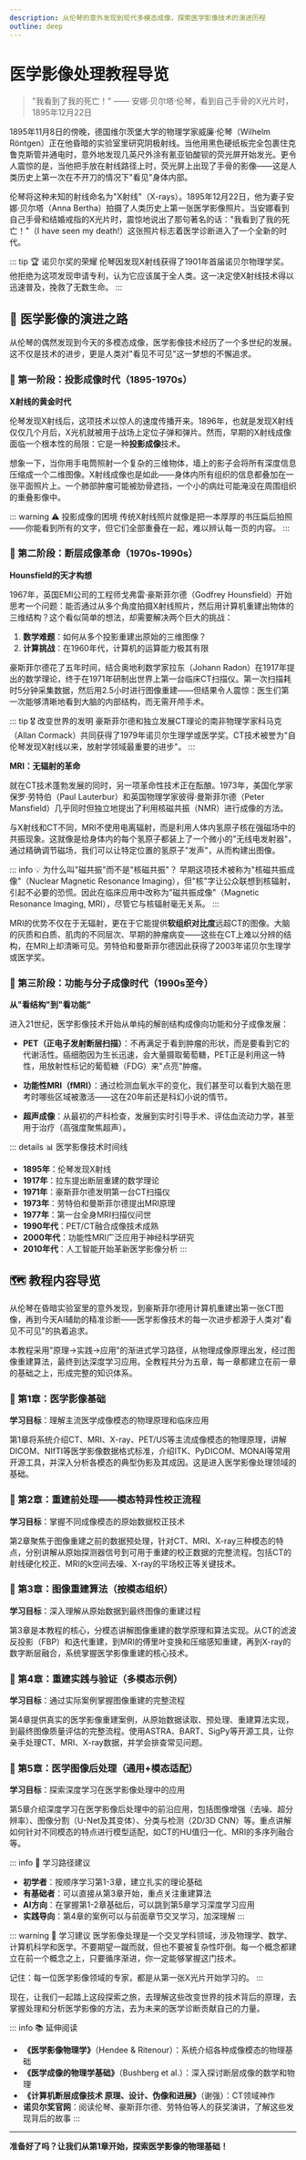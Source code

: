 ```yaml
---
description: 从伦琴的意外发现到现代多模态成像，探索医学影像技术的演进历程
outline: deep
---
```


# 医学影像处理教程导览

> "我看到了我的死亡！"
> —— 安娜·贝尔塔·伦琴，看到自己手骨的X光片时，1895年12月22日

1895年11月8日的傍晚，德国维尔茨堡大学的物理学家威廉·伦琴（Wilhelm Röntgen）正在他昏暗的实验室里研究阴极射线。当他用黑色硬纸板完全包裹住克鲁克斯管并通电时，意外地发现几英尺外涂有氰亚铂酸钡的荧光屏开始发光。更令人震惊的是，当他把手放在射线路径上时，荧光屏上出现了手骨的影像——这是人类历史上第一次在不开刀的情况下"看见"身体内部。

伦琴将这种未知的射线命名为"X射线"（X-rays）。1895年12月22日，他为妻子安娜·贝尔塔（Anna Bertha）拍摄了人类历史上第一张医学影像照片。当安娜看到自己手骨和结婚戒指的X光片时，震惊地说出了那句著名的话："我看到了我的死亡！"（I have seen my death!）这张照片标志着医学诊断进入了一个全新的时代。

::: tip 🏆 诺贝尔奖的荣耀
伦琴因发现X射线获得了1901年首届诺贝尔物理学奖。他拒绝为这项发现申请专利，认为它应该属于全人类。这一决定使X射线技术得以迅速普及，挽救了无数生命。
:::

## 📜 医学影像的演进之路

从伦琴的偶然发现到今天的多模态成像，医学影像技术经历了一个多世纪的发展。这不仅是技术的进步，更是人类对"看见不可见"这一梦想的不懈追求。

### 🔬 第一阶段：投影成像时代（1895-1970s）

**X射线的黄金时代**

伦琴发现X射线后，这项技术以惊人的速度传播开来。1896年，也就是发现X射线仅仅几个月后，X光机就被用于战场上定位子弹和弹片。然而，早期的X射线成像面临一个根本性的局限：它是一种**投影成像**技术。

想象一下，当你用手电筒照射一个复杂的三维物体，墙上的影子会将所有深度信息压缩成一个二维图像。X射线成像也是如此——身体内所有组织的信息都叠加在一张平面照片上。一个肺部肿瘤可能被肋骨遮挡，一个小的病灶可能淹没在周围组织的重叠影像中。

::: warning ⚠️ 投影成像的困境
传统X射线照片就像是把一本厚厚的书压扁后拍照——你能看到所有的文字，但它们全部重叠在一起，难以辨认每一页的内容。
:::

### 🎯 第二阶段：断层成像革命（1970s-1990s）

**Hounsfield的天才构想**

1967年，英国EMI公司的工程师戈弗雷·豪斯菲尔德（Godfrey Hounsfield）开始思考一个问题：能否通过从多个角度拍摄X射线照片，然后用计算机重建出物体的三维结构？这个看似简单的想法，却需要解决两个巨大的挑战：

1. **数学难题**：如何从多个投影重建出原始的三维图像？
2. **计算挑战**：在1960年代，计算机的运算能力极其有限

豪斯菲尔德花了五年时间，结合奥地利数学家拉东（Johann Radon）在1917年提出的数学理论，终于在1971年研制出世界上第一台临床CT扫描仪。第一次扫描耗时5分钟采集数据，然后用2.5小时进行图像重建——但结果令人震惊：医生们第一次能够清晰地看到大脑的内部结构，而无需开颅手术。

::: tip 🎖️ 改变世界的发明
豪斯菲尔德和独立发展CT理论的南非物理学家科马克（Allan Cormack）共同获得了1979年诺贝尔生理学或医学奖。CT技术被誉为"自伦琴发现X射线以来，放射学领域最重要的进步"。
:::

**MRI：无辐射的革命**

就在CT技术蓬勃发展的同时，另一项革命性技术正在酝酿。1973年，美国化学家保罗·劳特伯（Paul Lauterbur）和英国物理学家彼得·曼斯菲尔德（Peter Mansfield）几乎同时但独立地提出了利用核磁共振（NMR）进行成像的方法。

与X射线和CT不同，MRI不使用电离辐射，而是利用人体内氢原子核在强磁场中的共振现象。这就像是给身体内的每个氢原子都装上了一个微小的"无线电发射器"，通过精确调节磁场，我们可以让特定位置的氢原子"发声"，从而构建出图像。

::: info 💡 为什么叫"磁共振"而不是"核磁共振"？
早期这项技术被称为"核磁共振成像"（Nuclear Magnetic Resonance Imaging），但"核"字让公众联想到核辐射，引起不必要的恐慌。因此在临床应用中改称为"磁共振成像"（Magnetic Resonance Imaging, MRI），尽管它与核辐射毫无关系。
:::

MRI的优势不仅在于无辐射，更在于它能提供**软组织对比度**远超CT的图像。大脑的灰质和白质、肌肉的不同层次、早期的肿瘤病变——这些在CT上难以分辨的结构，在MRI上却清晰可见。劳特伯和曼斯菲尔德因此获得了2003年诺贝尔生理学或医学奖。

### 🌈 第三阶段：功能与分子成像时代（1990s至今）

**从"看结构"到"看功能"**

进入21世纪，医学影像技术开始从单纯的解剖结构成像向功能和分子成像发展：

- **PET（正电子发射断层扫描）**：不再满足于看到肿瘤的形状，而是要看到它的代谢活性。癌细胞因为生长迅速，会大量摄取葡萄糖，PET正是利用这一特性，用放射性标记的葡萄糖（FDG）来"点亮"肿瘤。

- **功能性MRI（fMRI）**：通过检测血氧水平的变化，我们甚至可以看到大脑在思考时哪些区域被激活——这在20年前还是科幻小说的情节。

- **超声成像**：从最初的产科检查，发展到实时引导手术、评估血流动力学，甚至用于治疗（高强度聚焦超声）。

::: details 📊 医学影像技术时间线
- **1895年**：伦琴发现X射线
- **1917年**：拉东提出断层重建的数学理论
- **1971年**：豪斯菲尔德发明第一台CT扫描仪
- **1973年**：劳特伯和曼斯菲尔德提出MRI原理
- **1977年**：第一台全身MRI扫描仪问世
- **1990年代**：PET/CT融合成像技术成熟
- **2000年代**：功能性MRI广泛应用于神经科学研究
- **2010年代**：人工智能开始革新医学影像分析
:::

## 🗺️ 教程内容导览

从伦琴在昏暗实验室里的意外发现，到豪斯菲尔德用计算机重建出第一张CT图像，再到今天AI辅助的精准诊断——医学影像技术的每一次进步都源于人类对"看见不可见"的执着追求。

本教程采用"原理→实践→应用"的渐进式学习路径，从物理成像原理出发，经过图像重建算法，最终到达深度学习应用。全教程共分为五章，每一章都建立在前一章的基础之上，形成完整的知识体系。

### 📘 第1章：医学影像基础

**学习目标**：理解主流医学成像模态的物理原理和临床应用

第1章将系统介绍CT、MRI、X-ray、PET/US等主流成像模态的物理原理，讲解DICOM、NIfTI等医学影像数据格式标准，介绍ITK、PyDICOM、MONAI等常用开源工具，并深入分析各模态的典型伪影及其成因。这是进入医学影像处理领域的基础。

### 📗 第2章：重建前处理——模态特异性校正流程

**学习目标**：掌握不同成像模态的原始数据校正技术

第2章聚焦于图像重建之前的数据预处理，针对CT、MRI、X-ray三种模态的特点，分别讲解从原始探测器信号到可用于重建的校正数据的完整流程。包括CT的射线硬化校正、MRI的k空间去噪、X-ray的平场校正等关键技术。

### 📙 第3章：图像重建算法（按模态组织）

**学习目标**：深入理解从原始数据到最终图像的重建过程

第3章是本教程的核心，分模态讲解图像重建的数学原理和算法实现。从CT的滤波反投影（FBP）和迭代重建，到MRI的傅里叶变换和压缩感知重建，再到X-ray的数字断层融合，系统掌握医学影像重建的核心技术。

### 📕 第4章：重建实践与验证（多模态示例）

**学习目标**：通过实际案例掌握图像重建的完整流程

第4章提供真实的医学影像重建案例，从原始数据读取、预处理、重建算法实现，到最终图像质量评估的完整流程。使用ASTRA、BART、SigPy等开源工具，让你亲手处理CT、MRI、X-ray数据，并学会排查常见问题。

### 📓 第5章：医学图像后处理（通用+模态适配）

**学习目标**：探索深度学习在医学影像处理中的应用

第5章介绍深度学习在医学影像后处理中的前沿应用，包括图像增强（去噪、超分辨率）、图像分割（U-Net及其变体）、分类与检测（2D/3D CNN）等。重点讲解如何针对不同模态的特点进行模型适配，如CT的HU值归一化、MRI的多序列融合等。

::: info 🎯 学习路径建议
- **初学者**：按顺序学习第1-3章，建立扎实的理论基础
- **有基础者**：可以直接从第3章开始，重点关注重建算法
- **AI方向**：在掌握第1-2章基础后，可以跳到第5章学习深度学习应用
- **实践导向**：第4章的案例可以与前面章节交叉学习，加深理解
:::

::: warning 💪 学习建议
医学影像处理是一个交叉学科领域，涉及物理学、数学、计算机科学和医学。不要期望一蹴而就，但也不要被复杂性吓倒。每一个概念都建立在前一个概念之上，只要循序渐进，你一定能够掌握这门技术。

记住：每一位医学影像领域的专家，都是从第一张X光片开始学习的。
:::

现在，让我们一起踏上这段探索之旅，去理解这些改变世界的技术背后的原理，去掌握处理和分析医学影像的方法，去为未来的医学诊断贡献自己的力量。

::: info 📚 延伸阅读
- **《医学影像物理学》**（Hendee & Ritenour）：系统介绍各种成像模态的物理基础
- **《医学成像的物理学基础》**（Bushberg et al.）：深入探讨断层成像的数学和物理
- **《计算机断层成像技术 原理、设计、伪像和进展》**（谢强）：CT领域神作
- **诺贝尔奖官网**：阅读伦琴、豪斯菲尔德、劳特伯等人的获奖演讲，了解这些发现背后的故事
:::

---

**准备好了吗？让我们从第1章开始，探索医学影像的物理基础！** 